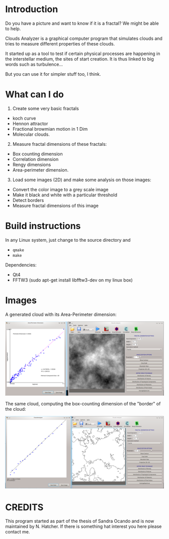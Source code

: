 Introduction
============

Do you have a picture and want to know if it is a fractal?
We might be able to help.

Clouds Analyzer is a graphical computer program that simulates clouds and tries to measure different properties of these clouds.

It started up as a tool to test if certain physical processes are happening in the interstellar medium, the sites of start creation. It is thus linked to big words such as turbulence...

But you can use it for simpler stuff too, I think.

What can I do
=============

1) Create some very basic fractals
  * koch curve
  * Hennon attractor
  * Fractional browmian motion in 1 Dim
  * Molecular clouds.

2) Measure fractal dimensions of these fractals:
  * Box counting dimension
  * Correlation dimension
  * Rengy dimensions
  * Area-perimeter dimension.

3) Load some images (2D) and make some analysis on those images:
  * Convert the color image to a grey scale image
  * Make it black and white with a particular threshold
  * Detect borders
  * Measure fractal dimensions of this image


Build instructions
=================

In any Linux system, just change to the source directory and

* `qmake`
* `make`

Dependencies:

* Qt4
* FFTW3 (sudo apt-get install libfftw3-dev on my linux box)

Images
======
A generated cloud with its Area-Perimeter dimension:

![clouds](images/clouds.png)

The same cloud, computing the box-counting dimension of the "border" of the cloud:

![box counting](images/boxcounting.png)

CREDITS
=======

This program started as part of the thesis of Sandra Ocando and is now maintained by N. Hatcher. If there is something hat interest you here please contact me.
